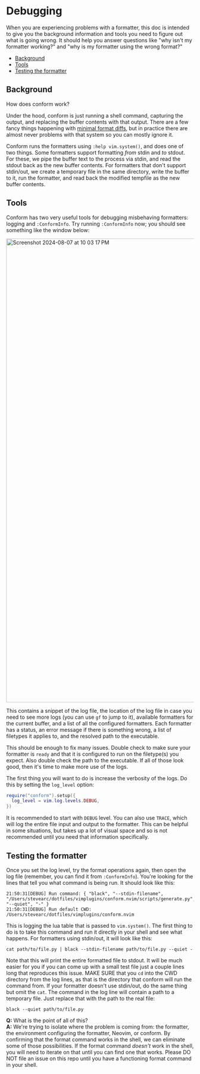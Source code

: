 # Debugging

When you are experiencing problems with a formatter, this doc is intended to give you the background
information and tools you need to figure out what is going wrong. It should help you answer
questions like "why isn't my formatter working?" and "why is my formatter using the wrong format?"

<!-- TOC -->

- [Background](#background)
- [Tools](#tools)
- [Testing the formatter](#testing-the-formatter)

<!-- /TOC -->

## Background

How does conform work?

Under the hood, conform is just running a shell command, capturing the output, and replacing the
buffer contents with that output. There are a few fancy things happening with [minimal format
diffs](advanced_topics.md#minimal-format-diffs), but in practice there are almost never problems
with that system so you can mostly ignore it.

Conform runs the formatters using `:help vim.system()`, and does one of two things. Some formatters
support formatting _from_ stdin and _to_ stdout. For these, we pipe the buffer text to the process
via stdin, and read the stdout back as the new buffer contents. For formatters that don't support
stdin/out, we create a temporary file in the same directory, write the buffer to it, run the
formatter, and read back the modified tempfile as the new buffer contents.

## Tools

Conform has two very useful tools for debugging misbehaving formatters: logging and `:ConformInfo`.
Try running `:ConformInfo` now; you should see something like the window below:

<img width="1243" alt="Screenshot 2024-08-07 at 10 03 17 PM" src="https://github.com/user-attachments/assets/2dbbc2b7-05c1-4c9f-bb8c-345d039b624c">

This contains a snippet of the log file, the location of the log file in case you need to see more
logs (you can use `gf` to jump to it), available formatters for the current buffer, and a list of
all the configured formatters. Each formatter has a status, an error message if there is something
wrong, a list of filetypes it applies to, and the resolved path to the executable.

This should be enough to fix many issues. Double check to make sure your formatter is `ready` and
that it is configured to run on the filetype(s) you expect. Also double check the path to the
executable. If all of those look good, then it's time to make more use of the logs.

The first thing you will want to do is increase the verbosity of the logs. Do this by setting the
`log_level` option:

```lua
require("conform").setup({
  log_level = vim.log.levels.DEBUG,
})
```

It is recommended to start with `DEBUG` level. You can also use `TRACE`, which will log the entire
file input and output to the formatter. This can be helpful in some situations, but takes up a lot
of visual space and so is not recommended until you need that information specifically.

## Testing the formatter

Once you set the log level, try the format operations again, then open the log file (remember, you
can find it from `:ConformInfo`). You're looking for the lines that tell you what command is being
run. It should look like this:

```
21:50:31[DEBUG] Run command: { "black", "--stdin-filename", "/Users/stevearc/dotfiles/vimplugins/conform.nvim/scripts/generate.py", "--quiet", "-" }
21:50:31[DEBUG] Run default CWD: /Users/stevearc/dotfiles/vimplugins/conform.nvim
```

This is logging the lua table that is passed to `vim.system()`. The first thing to do is to take this
command and run it directly in your shell and see what happens. For formatters using stdin/out, it
will look like this:

```
cat path/to/file.py | black --stdin-filename path/to/file.py --quiet -
```

Note that this will print the entire formatted file to stdout. It will be much easier for you if you
can come up with a small test file just a couple lines long that reproduces this issue. MAKE SURE
that you `cd` into the CWD directory from the log lines, as that is the directory that conform will
run the command from. If your formatter doesn't use stdin/out, do the same thing but omit the `cat`.
The command in the log line will contain a path to a temporary file. Just replace that with the path
to the real file:

```
black --quiet path/to/file.py
```

**Q:** What is the point of all of this? \
**A:** We're trying to isolate where the problem is coming from: the formatter, the environment
configuring the formatter, Neovim, or conform. By confirming that the format command works in the
shell, we can eliminate some of those possibilities. If the format command _doesn't_ work in the
shell, you will need to iterate on that until you can find one that works. Please DO NOT file an
issue on this repo until you have a functioning format command in your shell.
